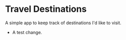 # Travel Destinations

A simple app to keep track of destinations I'd like to visit.

* A test change.